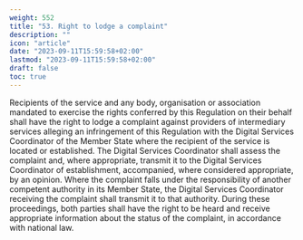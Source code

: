 ```yaml
---
weight: 552
title: "53. Right to lodge a complaint"
description: ""
icon: "article"
date: "2023-09-11T15:59:58+02:00"
lastmod: "2023-09-11T15:59:58+02:00"
draft: false
toc: true
---
```


Recipients of the service and any body, organisation or association mandated to exercise the rights conferred by this Regulation on their behalf shall have the right to lodge a complaint against providers of intermediary services alleging an infringement of this Regulation with the Digital Services Coordinator of the Member State where the recipient of the service is located or established. The Digital Services Coordinator shall assess the complaint and, where appropriate, transmit it to the Digital Services Coordinator of establishment, accompanied, where considered appropriate, by an opinion. Where the complaint falls under the responsibility of another competent authority in its Member State, the Digital Services Coordinator receiving the complaint shall transmit it to that authority. During these proceedings, both parties shall have the right to be heard and receive appropriate information about the status of the complaint, in accordance with national law.